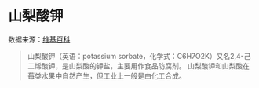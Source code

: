 # 山梨酸钾

数据来源：[维基百科](https://zh.m.wikipedia.org/zh-hans/%E5%B1%B1%E6%A2%A8%E9%85%B8%E9%92%BE)

> 山梨酸钾（英语：potassium sorbate，化学式：C6H7O2K）又名2,4-己二烯酸钾，是山梨酸的钾盐，主要用作食品防腐剂。
> 山梨酸钾和山梨酸在莓类水果中自然产生，但工业上一般是由化工合成。